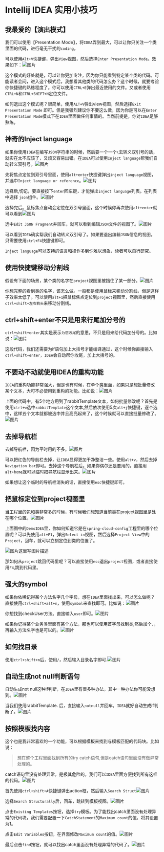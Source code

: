 #  Intellij IDEA 实用小技巧 

## 我最爱的【演出模式】

我们可以使用【Presentation Mode】，将`IDEA`弄到最大，可以让你只关注一个类里面的代码，进行毫无干扰的`coding`。

可以使用`Alt+V`快捷键，弹出`View`视图，然后选择`Enter Presentation Mode`。效果如下：![图片](https://mmbiz.qpic.cn/sz_mmbiz_png/knmrNHnmCLFB8R9CjZg2crOT56ZkubQ9Tx4vRvcnrAlLic2Ckn9macer6nkMyYoYf4XELJEdDN4yl1p8BoZHMTw/640?wx_fmt=png&tp=webp&wxfrom=5&wx_lazy=1&wx_co=1)

这个模式的好处就是，可以让你更加专注，因为你只能看到特定某个类的代码。可能读者会问，进入这个模式后，我想看其他类的代码怎么办？这个时候，就要考验你快捷键的熟练程度了。你可以使用`CTRL+E`弹出最近使用的文件。又或者使用`CTRL+N`和`CTRL+SHIFT+N`定位文件。

如何退出这个模式呢？很简单，使用`ALT+V`弹出view视图，然后选择`Exit Presentation Mode` 即可。但是我强烈建议你不要这么做，因为你是可以在`Enter Presentation Mode`模式下在`IDEA`里面做任何事情的。当然前提是，你对`IDEA`足够熟练。

## 神奇的Inject language

如果你使用`IDEA`在编写`JSON`字符串的时候，然后要一个一个`\`去转义双引号的话，就实在太不应该了，又烦又容易出错。在`IDEA`可以使用`Inject language`帮我们自动转义双引号。![图片](https://mmbiz.qpic.cn/sz_mmbiz_png/knmrNHnmCLFB8R9CjZg2crOT56ZkubQ9PKIU0PHwp9BDoJUhBZxRnialictcmqIB1FPmkjYmibicbegpnPOWpsFveA/640?wx_fmt=png&tp=webp&wxfrom=5&wx_lazy=1&wx_co=1)

先将焦点定位到双引号里面，使用`alt+enter`快捷键弹出`inject language`视图，并选中`Inject language or reference`。![图片](https://mmbiz.qpic.cn/sz_mmbiz_png/knmrNHnmCLFB8R9CjZg2crOT56ZkubQ9v4tBW0Me0uqdIuF83zvicXOlbkEtoXyyiatVdAqV2sibWvWv9rTGYu0lQ/640?wx_fmt=png&tp=webp&wxfrom=5&wx_lazy=1&wx_co=1)

选择后,切记，要直接按下`enter`回车键，才能弹出`inject language`列表。在列表中选择 `json`组件。![图片](https://mmbiz.qpic.cn/sz_mmbiz_png/knmrNHnmCLFB8R9CjZg2crOT56ZkubQ9ibfeF4ia8JrK6Xj9vibtGbewFwyMAwKmbLesyjxuL0IvVErHCYE4lqhKg/640?wx_fmt=png&tp=webp&wxfrom=5&wx_lazy=1&wx_co=1)

选择完后。鼠标焦点自动会定位在双引号里面，这个时候你再次使用`alt+enter`就可以看到![图片](https://mmbiz.qpic.cn/sz_mmbiz_png/knmrNHnmCLFB8R9CjZg2crOT56ZkubQ9dRp6Yzibr9ibwt1k8picibEDJA0HT3DIqBWk8dGzCicRlxkNB1ia1MMTPUJQ/640?wx_fmt=png&tp=webp&wxfrom=5&wx_lazy=1&wx_co=1)

选中`Edit JSON Fragment`并回车，就可以看到编辑`JSON`文件的视图了。![图片](https://mmbiz.qpic.cn/sz_mmbiz_png/knmrNHnmCLFB8R9CjZg2crOT56ZkubQ9J1KicxcWsBDzRDe5cgjzXJ1KMEo7msLfRq0O7YQ0PG5wfApRmiavzSQQ/640?wx_fmt=png&tp=webp&wxfrom=5&wx_lazy=1&wx_co=1)

可以看到`IDEA`确实帮我们自动转义双引号了。如果要退出编辑`JSON`信息的视图，只需要使用`ctrl+F4`快捷键即可。

`Inject language`可以支持的语言和操作多到你难以想象，读者可以自行研究。

## 使用快捷键移动分割线

假设有下面的场景，某个类的名字在`project`视图里被挡住了某一部分。![图片](https://mmbiz.qpic.cn/sz_mmbiz_png/knmrNHnmCLFB8R9CjZg2crOT56ZkubQ9E7jEDkV1Bw9PPHMuP0kMP6jf6pWaLo0J51cqocbviaiabXaDg9tuY6GA/640?wx_fmt=png&tp=webp&wxfrom=5&wx_lazy=1&wx_co=1)

你想完整的看到类的名字，该怎么做。一般都是使用鼠标来移动分割线，但是这样子效率太低了。可以使用`alt+1`把鼠标焦点定位到`project`视图里，然后直接使用`ctrl+shift+左右箭头`来移动分割线。

## ctrl+shift+enter不只是用来行尾加分号的

`ctrl+shift+enter`其实是表示`为您收尾`的意思，不只是用来给代码加分号的。比如说：![图片](https://mmbiz.qpic.cn/sz_mmbiz_png/knmrNHnmCLFB8R9CjZg2crOT56ZkubQ9XGPicaEFnD1OVetnhO7WXrZB3KoLf4pdVicZ6cUeS05KwS197sHfPLdg/640?wx_fmt=png&tp=webp&wxfrom=5&wx_lazy=1&wx_co=1)

这段代码，我们还需要为if语句加上大括号才能编译通过，这个时候你直接输入`ctrl+shift+enter`，`IDEA`会自动帮你收尾，加上大括号的。

## 不要动不动就使用IDEA的重构功能

`IDEA`的重构功能非常强大，但是也有时候，在单个类里面，如果只是想批量修改某个文本，大可不必使用到重构的功能。比如说：![图片](https://mmbiz.qpic.cn/sz_mmbiz_png/knmrNHnmCLFB8R9CjZg2crOT56ZkubQ9uXGwvl4jgF5OqMu1aZ4w522EMpoKnbW4L2W9KyDicXXybtehkPABpkQ/640?wx_fmt=png&tp=webp&wxfrom=5&wx_lazy=1&wx_co=1)

上面的代码中，有5个地方用到了rabbitTemplate文本，如何批量修改呢？首先是使用`ctrl+w`选中`rabbitTemplate`这个文本,然后依次使用5次`alt+j`快捷键，逐个选中，这样五个文本就都被选中并且高亮起来了，这个时候就可以直接批量修改了。![图片](https://mmbiz.qpic.cn/sz_mmbiz_png/knmrNHnmCLFB8R9CjZg2crOT56ZkubQ9TNRoZWogOtKluPVcXicHNRO6iaRTWyBQUd7zc9D24JrhibPTeQdyPSibrQ/640?wx_fmt=png&tp=webp&wxfrom=5&wx_lazy=1&wx_co=1)

## 去掉导航栏

去掉导航栏，因为平时用的不多。![图片](https://mmbiz.qpic.cn/sz_mmbiz_png/knmrNHnmCLFB8R9CjZg2crOT56ZkubQ9FkFsiaZkSTiaMto5vFdCeCJ6w5u8e5bibohz8spZWXhsdNp9PzqhR57hw/640?wx_fmt=png&tp=webp&wxfrom=5&wx_lazy=1&wx_co=1)

可以把红色的导航栏去掉，让`IDEA`显得更加干净整洁一些。使用`alt+v`，然后去掉`Navigation bar`即可。去掉这个导航栏后，如果你偶尔还是要用的，直接用`alt+home`就可以临时把导航栏显示出来。![图片](https://mmbiz.qpic.cn/sz_mmbiz_png/knmrNHnmCLFB8R9CjZg2crOT56ZkubQ9wvMTn21s7zfOkPtv1qia1VQdicseMVr3MbSejKfpQp3U1oNjANaibiadJg/640?wx_fmt=png&tp=webp&wxfrom=5&wx_lazy=1&wx_co=1)

如果想让这个临时的导航栏消失的话，直接使用`esc`快捷键即可。

## 把鼠标定位到project视图里

当工程里的包和类非常多的时候，有时候我们想知道当前类在project视图里是处在哪个位置。![图片](https://mmbiz.qpic.cn/sz_mmbiz_png/knmrNHnmCLFB8R9CjZg2crOT56ZkubQ9ElNYI9JGaR2cWtN5PuicjWXF7VoYPnNgNhVPqflZjYn14hicMOvERVbw/640?wx_fmt=png&tp=webp&wxfrom=5&wx_lazy=1&wx_co=1)

上面图中的`DemoIDEA`里，你如何知道它是在`spring-cloud-config`工程里的哪个位置呢？可以先使用`alt+F1`，弹出`Select in`视图，然后选择`Project View`中的`Project`，回车，就可以立刻定位到类的位置了。

![图片](https://mmbiz.qpic.cn/sz_mmbiz_png/knmrNHnmCLFB8R9CjZg2crOT56ZkubQ9QrZQ7QUm8SnbmbUWCv9Sckv0aYT2LE834lW9yNaJZj1ozgNicIgmeNA/640?wx_fmt=png&tp=webp&wxfrom=5&wx_lazy=1&wx_co=1)这里写图片描述

那如何从`project`跳回代码里呢？可以直接使用`esc`退出`project`视图，或者直接使用`F4`,跳到代码里。

## 强大的symbol

如果你依稀记得某个方法名字几个字母，想在`IDEA`里面找出来，可以怎么做呢？直接使用`ctrl+shift+alt+n`，使用`symbol`来查找即可。比如说：![图片](https://mmbiz.qpic.cn/sz_mmbiz_png/knmrNHnmCLFB8R9CjZg2crOT56ZkubQ9FVicOqwzsGpqXUEE5lyVWzUvia6HD1sdh50sDYk0LgKeeiadibKxLhuIGQ/640?wx_fmt=png&tp=webp&wxfrom=5&wx_lazy=1&wx_co=1)

你想找到checkUser方法。直接输入`user`即可。![图片](https://mmbiz.qpic.cn/sz_mmbiz_png/knmrNHnmCLFB8R9CjZg2crOT56ZkubQ96wRFIa0QZibibF3CYsey7vXiaW3kiaTIdgxtGjqgNsmOaJ1yVn7F7RKFibw/640?wx_fmt=png&tp=webp&wxfrom=5&wx_lazy=1&wx_co=1)

如果你记得某个业务类里面有某个方法，那也可以使用首字母找到类,然后加个`.`，再输入方法名字也是可以的。![图片](https://mmbiz.qpic.cn/sz_mmbiz_png/knmrNHnmCLFB8R9CjZg2crOT56ZkubQ97rPYUotehhsPKH2JETthWuwcnsM6rhgB1pJU3r3D7b6WJsQxlNcgqw/640?wx_fmt=png&tp=webp&wxfrom=5&wx_lazy=1&wx_co=1)

## 如何找目录

使用`ctrl+shift+n`后，使用`/`，然后输入目录名字即可.![图片](https://mmbiz.qpic.cn/sz_mmbiz_png/knmrNHnmCLFB8R9CjZg2crOT56ZkubQ9kkBNFrloib16TfxjEwKSiadJ6YgKutCVYGR5dEAibICrFGiaRqRhHQTeew/640?wx_fmt=png&tp=webp&wxfrom=5&wx_lazy=1&wx_co=1)

## 自动生成not null判断语句

自动生成not null这种if判断，在`IDEA`里有很多种办法，其中一种办法你可能没想到。![图片](https://mmbiz.qpic.cn/sz_mmbiz_png/knmrNHnmCLFB8R9CjZg2crOT56ZkubQ96CMnFwmjAC4u1NLAtlhG1Chx1RPn5cklzNg5GIJibXPIyuDqTYeeGZQ/640?wx_fmt=png&tp=webp&wxfrom=5&wx_lazy=1&wx_co=1)

当我们使用rabbitTemplate. 后，直接输入`notnull`并回车，`IDEA`就好自动生成if判断了。![图片](https://mmbiz.qpic.cn/sz_mmbiz_png/knmrNHnmCLFB8R9CjZg2crOT56ZkubQ9W96oE8SIH98cBboVlym2YocCg3eq5ZcL73ZibZibbl2ibhq8Xy6vEAgNw/640?wx_fmt=png&tp=webp&wxfrom=5&wx_lazy=1&wx_co=1)

## 按照模板找内容

这个也是我非常喜欢的一个功能，可以根据模板来找到与模板匹配的代码块。比如说：

> 想在整个工程里面找到所有的try catch语句,但是catch语句里面没有做异常处理的。

catch语句里没有处理异常，是极其危险的。我们可以`IDEA`里面方便找到所有这样的代码。![图片](https://mmbiz.qpic.cn/sz_mmbiz_png/knmrNHnmCLFB8R9CjZg2crOT56ZkubQ9uSqhdm4qySwda1h0ib6jeoVs7ibXibTNmia7mC17jktSgdoqcBGLKK1I0Q/640?wx_fmt=png&tp=webp&wxfrom=5&wx_lazy=1&wx_co=1)

首先使用`ctrl+shift+A`快捷键弹出action框，然后输入`Search Struct`![图片](https://mmbiz.qpic.cn/sz_mmbiz_png/knmrNHnmCLFB8R9CjZg2crOT56ZkubQ90NXWY0ZZicVxuepYcibXDhIqkUFOricGmRGxNn6ghacZ7D61Yt1cINAgg/640?wx_fmt=png&tp=webp&wxfrom=5&wx_lazy=1&wx_co=1)

选择`Search Structurally`后，回车，跳转到模板视图。![图片](https://mmbiz.qpic.cn/sz_mmbiz_png/knmrNHnmCLFB8R9CjZg2crOT56ZkubQ9vibFJD4SDpqS5PP9EE2iaA9e3fwCh8FEtWLFYOZekl1hs0lLwrrsfw1g/640?wx_fmt=png&tp=webp&wxfrom=5&wx_lazy=1&wx_co=1)

点击`Existing Templates`按钮，选择`try`模板。为了能找出catch里面没有处理异常的代码块，我们需要配置一下`CatchStatement`的`Maximum count`的值，将其设置为1。

点击`Edit Variables`按钮，在界面修改`Maximum count`的值。![图片](https://mmbiz.qpic.cn/sz_mmbiz_png/knmrNHnmCLFB8R9CjZg2crOT56ZkubQ91glnTuMh2mKJ1icnZjkyxHIyXcgicyShBcMLM4dE3ym77xHicCskC376Q/640?wx_fmt=png&tp=webp&wxfrom=5&wx_lazy=1&wx_co=1)

最后点击`find`按钮，就可以找出catch里面没有处理异常的代码了。![图片](https://mmbiz.qpic.cn/sz_mmbiz_png/knmrNHnmCLFB8R9CjZg2crOT56ZkubQ9tiaI5DJkYWG1YiaIzqA5ULIo0TMHibHxT6BHDINUgGzcib3H4aJYaJko9A/640?wx_fmt=png&tp=webp&wxfrom=5&wx_lazy=1&wx_co=1)